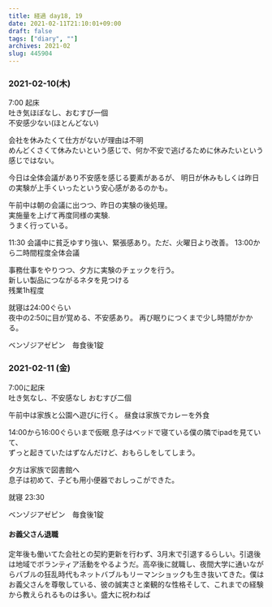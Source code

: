 ```yaml
---
title: 経過 day18, 19
date: 2021-02-11T21:10:01+09:00
draft: false
tags: ["diary", ""]
archives: 2021-02
slug: 445904
---
```

### 2021-02-10(木)  
7:00 起床  
吐き気ほぼなし、おむすび一個  
不安感少ない(ほとんどない)

会社を休みたくて仕方がないが理由は不明  
めんどくさくて休みたいという感じで、何か不安で逃げるために休みたいという感じではない。

今日は全体会議があり不安感を感じる要素があるが、
明日が休みもしくは昨日の実験が上手くいったという安心感があるのかも。

午前中は朝の会議に出つつ、昨日の実験の後処理。  
実施量を上げて再度同様の実験.  
うまく行っている。  

11:30 会議中に貧乏ゆすり強い、緊張感あり。ただ、火曜日より改善。
13:00から二時間程度全体会議

事務仕事をやりつつ、夕方に実験のチェックを行う。  
新しい製品につながるネタを見つける  
残業1h程度

就寝は24:00ぐらい  
夜中の2:50に目が覚める、不安感あり。
再び眠りにつくまで少し時間がかかる。

ベンゾジアゼピン　毎食後1錠

### 2021-02-11 (金)
7:00に起床  
吐き気なし、不安感なし
おむすび二個

午前中は家族と公園へ遊びに行く。
昼食は家族でカレーを外食

14:00から16:00ぐらいまで仮眠
息子はベッドで寝ている僕の隣でipadを見ていて、  
ずっと起きていたはずなんだけど、おもらしをしてしまう。

夕方は家族で図書館へ  
息子は初めて、子ども用小便器でおしっこができた。

就寝 23:30

ベンゾジアゼピン　毎食後1錠

#### お義父さん退職
定年後も働いてた会社との契約更新を行わず、3月末で引退するらしい。引退後は地域でボランティア活動をやるようだ。高卒後に就職し、夜間大学に通いながらバブルの狂乱時代もネットバブルもリーマンショックも生き抜いてきた。僕はお義父さんを尊敬している、彼の誠実さと楽観的な性格そして、これまでの経験から教えられるものは多い。盛大に祝わねば